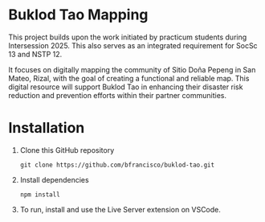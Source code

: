 # Buklod Tao Mapping
This project builds upon the work initiated by practicum students during Intersession 2025. This also serves as an integrated requirement for SocSc 13 and NSTP 12.

It focuses on digitally mapping the community of Sitio Doña Pepeng in San Mateo, Rizal, with the goal of creating a functional and reliable map. This digital resource will support Buklod Tao in enhancing their disaster risk reduction and prevention efforts within their partner communities.

# Installation
1. Clone this GitHub repository
    ```
    git clone https://github.com/bfrancisco/buklod-tao.git
    ```
2. Install dependencies
    ```
    npm install
    ```
3. To run, install and use the Live Server extension on VSCode.
